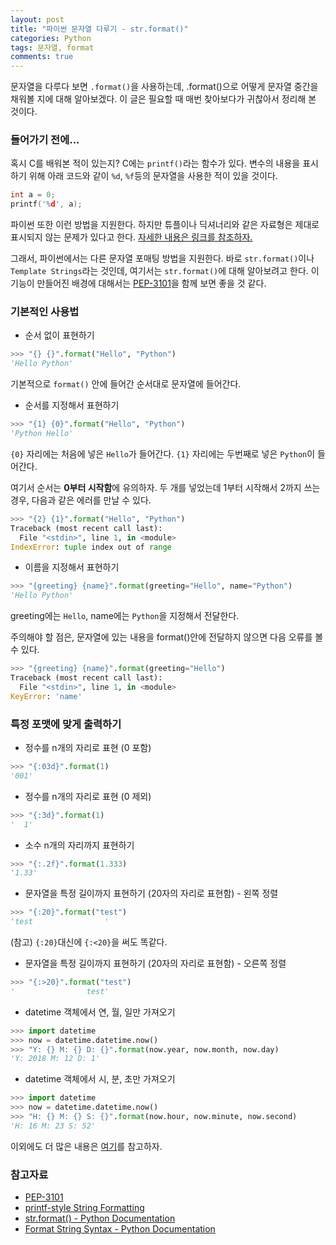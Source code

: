 ```yaml
---
layout: post
title: "파이썬 문자열 다루기 - str.format()"
categories: Python
tags: 문자열, format
comments: true
---
```


문자열을 다루다 보면 `.format()`을 사용하는데, .format()으로 어떻게 문자열 중간을 채워볼 지에 대해 알아보겠다. 이 글은 필요할 때 매번 찾아보다가 귀찮아서 정리해 본 것이다.

### 들어가기 전에...

혹시 C를 배워본 적이 있는지? C에는 `printf()`라는 함수가 있다. 변수의 내용을 표시하기 위해 아래 코드와 같이 `%d`, `%f`등의 문자열을 사용한 적이 있을 것이다. 

```c
int a = 0;
printf('%d', a);
```

파이썬 또한 이런 방법을 지원한다. 하지만 튜플이나 딕셔너리와 같은 자료형은 제대로 표시되지 않는 문제가 있다고 한다. [자세한 내용은 링크를 참조하자.](https://docs.python.org/3/library/stdtypes.html#old-string-formatting)

그래서, 파이썬에서는 다른 문자열 포매팅 방법을 지원한다. 바로 `str.format()`이나 `Template Strings`라는 것인데, 여기서는 `str.format()`에 대해 알아보려고 한다. 이 기능이 만들어진 배경에 대해서는 [PEP-3101](https://www.python.org/dev/peps/pep-3101/#id7)을 함께 보면 좋을 것 같다.

### 기본적인 사용법

* 순서 없이 표현하기

```python
>>> "{} {}".format("Hello", "Python")
'Hello Python'
```
기본적으로 `format()` 안에 들어간 순서대로 문자열에 들어간다.

* 순서를 지정해서 표현하기

```python
>>> "{1} {0}".format("Hello", "Python")
'Python Hello'
```
`{0}` 자리에는 처음에 넣은 `Hello`가 들어간다.
`{1}` 자리에는 두번째로 넣은 `Python`이 들어간다.

여기서 순서는 **0부터 시작함**에 유의하자. 두 개를 넣었는데 1부터 시작해서 2까지 쓰는 경우, 다음과 같은 에러를 만날 수 있다.

```python
>>> "{2} {1}".format("Hello", "Python")
Traceback (most recent call last):
  File "<stdin>", line 1, in <module>
IndexError: tuple index out of range
```

* 이름을 지정해서 표현하기

```python
>>> "{greeting} {name}".format(greeting="Hello", name="Python")
'Hello Python'
```
greeting에는 `Hello`, name에는 `Python`을 지정해서 전달한다.

주의해야 할 점은, 문자열에 있는 내용을 format()안에 전달하지 않으면 다음 오류를 볼 수 있다.

```python
>>> "{greeting} {name}".format(greeting="Hello")
Traceback (most recent call last):
  File "<stdin>", line 1, in <module>
KeyError: 'name'
```

### 특정 포맷에 맞게 출력하기

* 정수를 n개의 자리로 표현 (0 포함)
```python
>>> "{:03d}".format(1)
'001'
```

* 정수를 n개의 자리로 표현 (0 제외)

```python
>>> "{:3d}".format(1)
'  1'
```

* 소수 n개의 자리까지 표현하기
```python
>>> "{:.2f}".format(1.333)
'1.33'
```

* 문자열을 특정 길이까지 표현하기 (20자의 자리로 표현함) - 왼쪽 정렬 
```python
>>> "{:20}".format("test")
'test                '
```

(참고) `{:20}`대신에 `{:<20}`을 써도 똑같다.

* 문자열을 특정 길이까지 표현하기 (20자의 자리로 표현함) - 오른쪽 정렬 
```python
>>> "{:>20}".format("test")
'                test'
```

* datetime 객체에서 연, 월, 일만 가져오기

```python
>>> import datetime
>>> now = datetime.datetime.now()
>>> "Y: {} M: {} D: {}".format(now.year, now.month, now.day)
'Y: 2018 M: 12 D: 1'
```

* datetime 객체에서 시, 분, 초만 가져오기

```python
>>> import datetime
>>> now = datetime.datetime.now()
>>> "H: {} M: {} S: {}".format(now.hour, now.minute, now.second)
'H: 16 M: 23 S: 52'
```

이외에도 더 많은 내용은 [여기](https://docs.python.org/3/library/string.html#format-examples)를 참고하자.

### 참고자료

* [PEP-3101](https://www.python.org/dev/peps/pep-3101/#id7)
* [printf-style String Formatting](https://docs.python.org/3/library/stdtypes.html#old-string-formatting)
* [str.format() - Python Documentation](https://docs.python.org/3/library/stdtypes.html#str.format)
* [Format String Syntax - Python Documentation](https://docs.python.org/3/library/string.html#format-string-syntax)